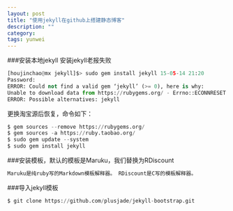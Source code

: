```yaml
---
layout: post
title: "使用jekyll在github上搭建静态博客"
description: ""
category: 
tags: yunwei
---
```


###安装本地jekyll
安装jekyll老报失败 

``` python
[houjinchao@mx jekyll]$> sudo gem install jekyll 15-05-14 21:20 
Password: 
ERROR: Could not find a valid gem ‘jekyll’ (>= 0), here is why: 
Unable to download data from https://rubygems.org/ - Errno::ECONNRESET: Connection reset by peer - SSL_connect (https://rubygems.org/quick/Marshal.4.8/jekyll-2.5.3.gemspec.rz) 
ERROR: Possible alternatives: jekyll
```

更换淘宝源后恢复，命令如下：

```python
$ gem sources --remove https://rubygems.org/
$ gem sources -a https://ruby.taobao.org/
$ sudo gem update --system
$ sudo gem install jekyll
```

###安装模板，默认的模板是Maruku，我们替换为RDiscount

``` python
Maruku是纯ruby写的Markdown模板解释器。 RDiscount是C写的模板解释器。
```

###导入jekyll模板
``` python
$ git clone https://github.com/plusjade/jekyll-bootstrap.git
```
